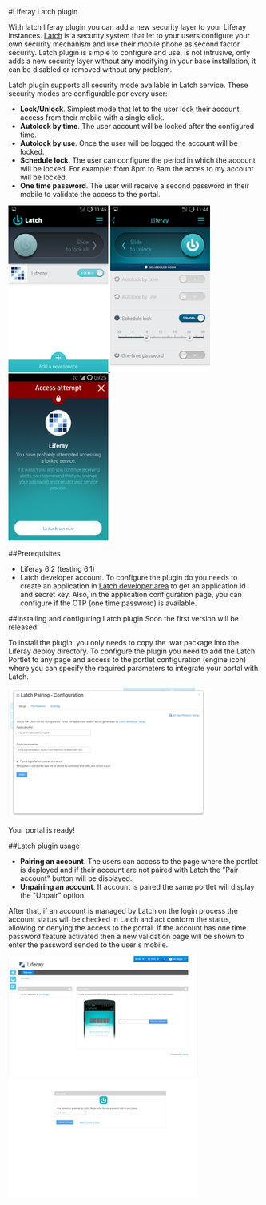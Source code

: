 #Liferay Latch plugin

With latch liferay plugin you can add a new security layer to your Liferay instances. [Latch](https://latch.elevenpaths.com) is a security system that let to your users configure your own security mechanism and use their mobile phone as second factor security. Latch plugin is simple to configure and use, is not intrusive, only adds a new security layer without any modifying in your base installation, it can be disabled or removed without any problem.

Latch plugin supports all security mode available in Latch service. These security modes are configurable per every user:
- **Lock/Unlock**. Simplest mode that let to the user lock their account access from their mobile with a single click.
- **Autolock by time**. The user account will be locked after the configured time.
- **Autolock by use**. Once the user will be logged the account will be locked.
- **Schedule lock**. The user can configure the period in which the account will be locked. For example: from 8pm to 8am the acces to my account will be locked.
- **One time password**. The user will receive a second password in their mobile to validate the access to the portal.

<a href="https://raw.githubusercontent.com/jpenren/latch-plugin-liferay/master/src/site/doc/L03.png">
<img src="https://raw.githubusercontent.com/jpenren/latch-plugin-liferay/master/src/site/doc/L03.png" width="200px">
</a>
<a href="https://raw.githubusercontent.com/jpenren/latch-plugin-liferay/master/src/site/doc/L01.png">
<img src="https://raw.githubusercontent.com/jpenren/latch-plugin-liferay/master/src/site/doc/L01.png" width="200px">
</a>
<a href="https://raw.githubusercontent.com/jpenren/latch-plugin-liferay/master/src/site/doc/L04.png">
<img src="https://raw.githubusercontent.com/jpenren/latch-plugin-liferay/master/src/site/doc/L04.png" width="200px">
</a>

##Prerequisites
- Liferay 6.2 (testing 6.1)
- Latch developer account. To configure the plugin do you needs to create an application in [Latch developer area](https://latch.elevenpaths.com/www/) to get an application id and secret key. Also, in the application configuration page, you can configure if the OTP (one time password) is available.

##Installing and configuring Latch plugin
Soon the first version will be released.

To install the plugin, you only needs to copy the .war package into the Liferay deploy directory.
To configure the plugin you need to add the Latch Portlet to any page and access to the portlet configuration (engine icon) where you can specify the required parameters to integrate your portal with Latch.

<a href="https://raw.githubusercontent.com/jpenren/latch-plugin-liferay/master/src/site/doc/Configuration.png">
<img src="https://raw.githubusercontent.com/jpenren/latch-plugin-liferay/master/src/site/doc/Configuration.png" width="400px">
</a>

Your portal is ready!

##Latch plugin usage
- **Pairing an account**. The users can access to the page where the portlet is deployed and if their account are not paired with Latch the "Pair account" button will be displayed.
- **Unpairing an account**. If account is paired the same portlet will display the "Unpair" option.

After that, if an account is managed by Latch on the login process the account status will be checked in Latch and act conform the status, allowing or denying the access to the portal. If the account has one time password feature activated then a new validation page will be shown to enter the password sended to the user's mobile.

<a href="https://raw.githubusercontent.com/jpenren/latch-plugin-liferay/master/src/site/doc/Pairing.png">
<img src="https://raw.githubusercontent.com/jpenren/latch-plugin-liferay/master/src/site/doc/Pairing.png" width="380px">
</a>
<a href="https://raw.githubusercontent.com/jpenren/latch-plugin-liferay/master/src/site/doc/TwoFactor.png">
<img src="https://raw.githubusercontent.com/jpenren/latch-plugin-liferay/master/src/site/doc/TwoFactor.png" width="380px">
</a>
